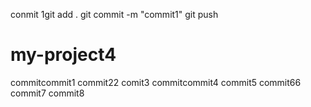 conmit
1git add .
git commit -m "commit1"
git push
# my-project4
commitcommit1
commit22
comit3
commitcommit4
commit5
commit66
commit7
commit8
